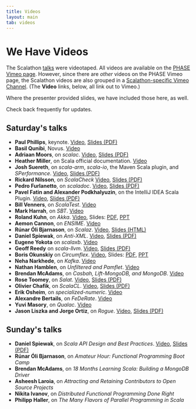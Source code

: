 ```yaml
---
title: Videos
layout: main
tab: videos
---
```


# We Have Videos

The Scalathon [talks](talks.html) were videotaped. All videos are
available on the [PHASE Vimeo page](http://vimeo.com/scalaphase/). However,
since there are *other* videos on the PHASE Vimeo page, the Scalathon videos
are also grouped in a [Scalathon-specific Vimeo Channel](http://vimeo.com/channels/scalathon2011). (The **Video** links, below, all
link out to Vimeo.)

Where the presenter provided slides, we have included those here, as well.

Check back frequently for updates.

## Saturday's talks

* **Paul Phillips**, keynote. [Video](http://vimeo.com/28661064), [Slides (PDF)](talk-slides/keynote.pdf)
* **Basil Qunibi**, Novus. [Video](http://www.vimeo.com/28662048)
* **Adriaan Moors**, on *scalac*. [Video](http://www.vimeo.com/28663888), [Slides (PDF)](talk-slides/scalac.pdf)
* **Heather Miller**, on Scala official documentation.
  [Video](http://vimeo.com/28665310)
* **Josh Suereth**, on *scala-arm*, *scala-io*, the
  Maven Scala plugin, and *SPerformance*. [Video](http://vimeo.com/28666098), [Slides (PDF)](talk-slides/armscala_iosperformance_maven_plugin.pdf)
* **Rickard Nilsson**, on *ScalaCheck* [Video](http://vimeo.com/28670075), [Slides (PDF)](talk-slides/scalacheck.pdf)
* **Pedro Furlanetto**, on *scaladoc*. [Video](http://vimeo.com/28684471),
  [Slides (PDF)](talk-slides/scaladoc.pdf)
* **Pavel Fatin and Alexander Podkhalyuzin**, on
  the IntelliJ IDEA Scala Plugin. [Video](http://vimeo.com/28692913), [Slides (PDF)](talk-slides/intellij.pdf)
* **Bill Venners**, on *ScalaTest*. [Video](http://vimeo.com/28717576)
* **Mark Harrah**, on *SBT*. [Video](http://vimeo.com/28720255)
* **Roland Kuhn**, on *Akka*. [Video](http://vimeo.com/28725035),
  Slides: [PDF](talk-slides/akka.pdf), [PPT](talk-slides/akka.ppt)
* **Aemon Cannon**, on *ENSIME*. [Video](http://vimeo.com/28740913)
* **Rúnar Óli Bjarnason**, on *Scalaz*. [Video](http://vimeo.com/28744278), [Slides (HTML)](talk-slides/scalaz.html)
* **Daniel Spiewak**, on *Anti-XML*. [Video](http://vimeo.com/28746025), [Slides (PDF)](talk-slides/anti-xml.pdf)
* **Eugene Yokota** on *scalaxb*. [Video](http://vimeo.com/28770488)
* **Geoff Reedy** on *scala-llvm*. [Video](http://vimeo.com/28774096), [Slides (PDF)](talk-slides/llvm.pdf)
* **Boris Okunskiy** on *Circumflex*. [Video](http://vimeo.com/28780836), Slides: [PDF](talk-slides/circumflex.pdf), [PPT](talk-slides/circumflex.ppt)
* **Neha Narkhede**, on *Kafka*. [Video](http://vimeo.com/28787592)
* **Nathan Hamblen**, on *Unfiltered and Pamflet*.
  [Video](http://vimeo.com/28913458)
* **Brendan McAdams**, on *Casbah, Lift-MongoDB, and MongoDB*.
  [Video](http://vimeo.com/28914664)
* **Rose Toomey**, on *Salat*. [Video](http://vimeo.com/32342781), [Slides (PDF)](talk-slides/salat.pdf)
* **Olivier Chafik**, on *ScalaCL*. [Video](http://vimeo.com/32333809), [Slides (PDF)](talk-slides/scalacl.pdf)
* **Erik Osheim**, on *specialized-numeric*. [Video](http://vimeo.com/32337413)
* **Alexandre Bertails**, on *FeDeRate*. [Video](http://vimeo.com/32342669)
* **Yuvi Masory**, on *Qualac*. [Video](http://vimeo.com/32347763)
* **Jason Liszka and Jorge Ortiz**, on *Rogue*. [Video](http://vimeo.com/32349792), [Slides (PDF)](talk-slides/rogue.pdf)

## Sunday's talks

* **Daniel Spiewak**, on *Scala API Design and Best Practices*. [Video](http://vimeo.com/32353918), [Slides (PDF)](talk-slides/CanBeConfusing.pdf)
* **Rúnar Óli Bjarnason**, on *Amateur Hour: Functional Programming Boot Camp*
* **Brendan McAdams**, on *18 Months Learning Scala: Building a MongoDB Driver*
* **Asheesh Laroia**, on *Attracting and Retaining Contributors to Open Source Projects*
* **Nikita Ivanov**, on *Distributed Functional Programming Done Right*
* **Philipp Haller**, on *The Many Flavors of Parallel Programming in Scala*

